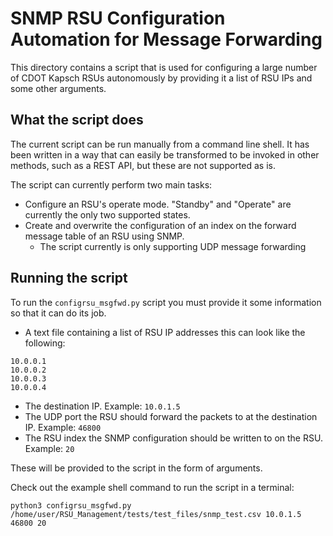 # SNMP RSU Configuration Automation for Message Forwarding
This directory contains a script that is used for configuring a large number of CDOT Kapsch RSUs autonomously by providing it a list of RSU IPs and some other arguments.

## What the script does
The current script can be run manually from a command line shell. It has been written in a way that can easily be transformed to be invoked in other methods, such as a REST API, but these are not supported as is.

The script can currently perform two main tasks:
- Configure an RSU's operate mode. "Standby" and "Operate" are currently the only two supported states.
- Create and overwrite the configuration of an index on the forward message table of an RSU using SNMP.
  - The script currently is only supporting UDP message forwarding

## Running the script
To run the `configrsu_msgfwd.py` script you must provide it some information so that it can do its job.
- A text file containing a list of RSU IP addresses this can look like the following:
```
10.0.0.1
10.0.0.2
10.0.0.3
10.0.0.4
```
- The destination IP. Example: `10.0.1.5`
- The UDP port the RSU should forward the packets to at the destination IP. Example: `46800`
- The RSU index the SNMP configuration should be written to on the RSU. Example: `20`

These will be provided to the script in the form of arguments.

Check out the example shell command to run the script in a terminal:
```
python3 configrsu_msgfwd.py /home/user/RSU_Management/tests/test_files/snmp_test.csv 10.0.1.5 46800 20
```
